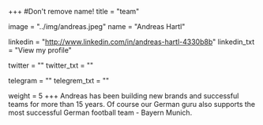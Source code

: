 +++
#Don't remove name!
title = "team"

image = "../img/andreas.jpeg"
name = "Andreas Hartl"

linkedin = "http://www.linkedin.com/in/andreas-hartl-4330b8b"
linkedin_txt = "View my profile"

twitter = ""
twitter_txt = ""

telegram = ""
telegrem_txt = ""

weight = 5
+++
Andreas has been building new brands and successful teams for more than 15 years. Of course our German guru also supports the most successful German football team - Bayern Munich.
